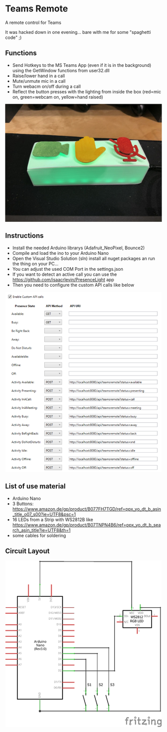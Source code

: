 # Teams Remote
A remote control for Teams

It was hacked down in one evening... bare with me for some "spaghetti code" ;)

## Functions
* Send Hotkeys to the MS Teams App (even if it is in the background) using the GetWindow functions from user32.dll
* Raise/lower hand in a call
* Mute/unmute mic in a call
* Turn webacm on/off during a call
* Reflect the button presses with the lighting from inside the box (red=mic on, green=webcam on, yellow=hand raised)

![Green](green.JPG)

## Instructions
* Install the needed Arduino librarys (Adafruit_NeoPixel, Bounce2)
* Compile and load the ino to your Arduino Nano
* Open the Visual Studio Solution (sln) install all nuget packages an run the thing on your PC...
* You can adjust the used COM Port in the settings.json
* If you want to detect an active call you can use the https://github.com/isaacrlevin/PresenceLight app
* Then you need to configure the custom API calls like below

![PresenceLight](presencelight.png)

## List of use material
* Arduino Nano
* 3 Buttons: https://www.amazon.de/gp/product/B077FH7TGD/ref=ppx_yo_dt_b_asin_title_o07_s00?ie=UTF8&psc=1
* 16 LEDs from a Strip with WS2812B like https://www.amazon.de/gp/product/B07TNPN4B6/ref=ppx_yo_dt_b_search_asin_title?ie=UTF8&th=1
* some cables for soldering


## Circuit Layout

![Circuit](Schaltung.png)


